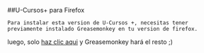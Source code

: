 ##U-Cursos+ para Firefox

<code>Para instalar esta version de U-Cursos +, necesitas tener previamente instalado Greasemonkey en tu version de firefox.</code>

luego, solo [haz clic aqui](https://github.com/MALLER-LAGOON/Firefox_ucursos_plus/raw/master/13122014.user.js) y Greasemonkey hará el resto ;)